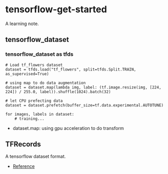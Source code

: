 # tensorflow-get-started
A learning note.
## tensorflow_dataset
### tensorflow_dataset as tfds
```python=
# Load tf_flowers dataset
dataset = tfds.load("tf_flowers", split=tfds.Split.TRAIN, as_supervised=True)

# using map to do data augmentation
dataset = dataset.map(lambda img, label: (tf.image.resize(img, [224, 224]) / 255.0, label)).shuffle(1024).batch(32)

# let CPU prefecting data
dataset = dataset.prefetch(buffer_size=tf.data.experimental.AUTOTUNE)

for images, labels in dataset:
    # training...
```
- dataset.map: using gpu acceleration to do transform

## TFRecords
A tensorflow dataset format.
- [Reference](https://tf.wiki/zh_hans/basic/tools.html#tfrecord)
